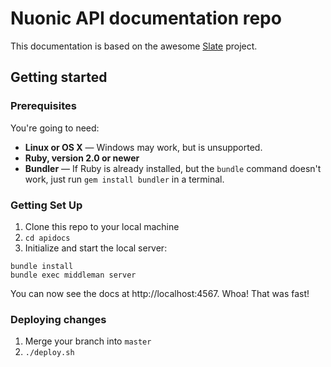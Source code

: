 <h1>Nuonic API documentation repo</h1>
<p>This documentation is based on the awesome <a href="https://lord.github.io/slate">Slate</a> project.

Getting started
------------------------------

### Prerequisites

You're going to need:

 - **Linux or OS X** — Windows may work, but is unsupported.
 - **Ruby, version 2.0 or newer**
 - **Bundler** — If Ruby is already installed, but the `bundle` command doesn't work, just run `gem install bundler` in a terminal.

### Getting Set Up

1. Clone this repo to your local machine
2. `cd apidocs`
3. Initialize and start the local server:

```shell
bundle install
bundle exec middleman server
```

You can now see the docs at http://localhost:4567. Whoa! That was fast!

### Deploying changes

1. Merge your branch into `master`
2. `./deploy.sh`
